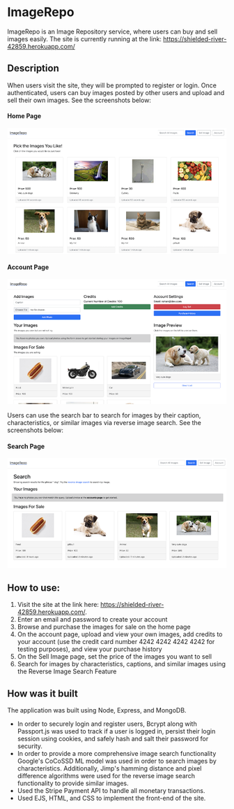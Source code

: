 # ImageRepo
ImageRepo is an Image Repository service, where users can buy and sell images easily. The site is currently running at the link: https://shielded-river-42859.herokuapp.com/

## Description
When users visit the site, they will be prompted to register or login. Once authenticated, users can buy images posted by other users and upload and sell their own images. See the screenshots below:

#### Home Page
![](https://github.com/rohanrav/ImageRepo/blob/master/images/home.png)

#### Account Page
![](https://github.com/rohanrav/ImageRepo/blob/master/images/account.png)

Users can use the search bar to search for images by their caption, characteristics, or similar images via reverse image search. See the screenshots below:

#### Search Page
![](https://github.com/rohanrav/ImageRepo/blob/master/images/search.png)

## How to use:
1. Visit the site at the link here: https://shielded-river-42859.herokuapp.com/. 
2. Enter an email and password to create your account
3. Browse and purchase the images for sale on the home page
4. On the account page, upload and view your own images, add credits to your account (use the credit card number 4242 4242 4242 4242 for testing purposes), and view your purchase history
5. On the Sell Image page, set the price of the images you want to sell
6. Search for images by characteristics, captions, and similar images using the Reverse Image Search Feature

## How was it built
The application was built using Node, Express, and MongoDB. 
- In order to securely login and register users, Bcrypt along with Passport.js was used to track if a user is logged in, persist their login session using cookies, and safely hash and salt their password for security.
- In order to provide a more comprehensive image search functionality Google's CoCoSSD ML model was used in order to search images by characteristics. Additionally, Jimp's hamming distance and pixel difference algorithms were used for the reverse image search functionality to provide similar images.
- Used the Stripe Payment API to handle all monetary transactions.
- Used EJS, HTML, and CSS to implement the front-end of the site.
